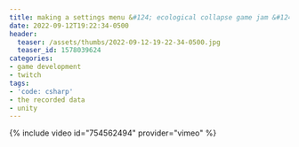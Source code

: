 ```yaml
---
title: making a settings menu &#124; ecological collapse game jam &#124; day 11
date: 2022-09-12T19:22:34-0500
header:
  teaser: /assets/thumbs/2022-09-12-19-22-34-0500.jpg
  teaser_id: 1578039624
categories:
- game development
- twitch
tags:
- 'code: csharp'
- the recorded data
- unity
---
```

{% include video id="754562494" provider="vimeo" %}
